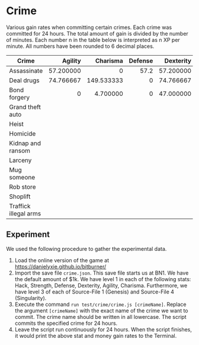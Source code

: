 # Crime

Various gain rates when committing certain crimes.  Each crime was committed
for 24 hours.  The total amount of gain is divided by the number of minutes.
Each number n in the table below is interpreted as n XP per minute.  All
numbers have been rounded to 6 decimal places.

| Crime                 | Agility   | Charisma   | Defense | Dexterity | Hack      | Karma     | Money     | Strength |
|-----------------------|----------:|-----------:|--------:|----------:|----------:|----------:|----------:|---------:|
| Assassinate           | 57.200000 | 0          | 57.2    | 57.200000 | 0         | -0.744792 | 501333.33 | 57.2     |
| Deal drugs            | 74.766667 | 149.533333 | 0       | 74.766667 | 0         | -2.920573 | 889066.67 | 0        |
| Bond forgery          | 0         | 4.700000   | 0       | 47.000000 | 31.333333 | -0.012240 | 556000.00 | 0        |
| Grand theft auto      |           |            |         |           |           |           |           |          |
| Heist                 |           |            |         |           |           |           |           |          |
| Homicide              |           |            |         |           |           |           |           |          |
| Kidnap and ransom     |           |            |         |           |           |           |           |          |
| Larceny               |           |            |         |           |           |           |           |          |
| Mug someone           |           |            |         |           |           |           |           |          |
| Rob store             |           |            |         |           |           |           |           |          |
| Shoplift              |           |            |         |           |           |           |           |          |
| Traffick illegal arms |           |            |         |           |           |           |           |          |

## Experiment

We used the following procedure to gather the experimental data.

1. Load the online version of the game at https://danielyxie.github.io/bitburner/
1. Import the save file `crime.json`.  This save file starts us at BN1.  We
   have the default amount of $1k.  We have level 1 in each of the following
   stats: Hack, Strength, Defense, Dexterity, Agility, Charisma.  Furthermore,
   we have level 3 of each of Source-File 1 (Genesis) and Source-File 4
   (Singularity).
1. Execute the command `run test/crime/crime.js [crimeName]`.  Replace the
   argument `[crimeName]` with the exact name of the crime we want to commit.
   The crime name should be written in all lowercase.  The script commits the
   specified crime for 24 hours.
1. Leave the script run continuously for 24 hours.  When the script finishes,
   it would print the above stat and money gain rates to the Terminal.
